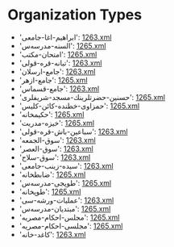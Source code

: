 # Organization Types
 * 'ابراهیم-اغا-جامعى'‎: [1263.xml](/Project-Cairo-Urban-News/CairoUrbanNews/blob/master/articles/ottoman/1263.xml)
 * 'السنه-مدرسەس'‎: [1265.xml](/Project-Cairo-Urban-News/CairoUrbanNews/blob/master/articles/ottoman/1265.xml)
 * 'امتحان-مکتب'‎: [1265.xml](/Project-Cairo-Urban-News/CairoUrbanNews/blob/master/articles/ottoman/1265.xml)
 * 'تبانه-قره-قولى'‎: [1263.xml](/Project-Cairo-Urban-News/CairoUrbanNews/blob/master/articles/ottoman/1263.xml)
 * 'جامع-ارسلان'‎: [1263.xml](/Project-Cairo-Urban-News/CairoUrbanNews/blob/master/articles/ottoman/1263.xml)
 * 'جامع-ازهر'‎: [1265.xml](/Project-Cairo-Urban-News/CairoUrbanNews/blob/master/articles/ottoman/1265.xml)
 * 'جامع-قسماس'‎: [1263.xml](/Project-Cairo-Urban-News/CairoUrbanNews/blob/master/articles/ottoman/1263.xml)
 * 'حسنين-حضرتلرينك-مسجد-شریفلری'‎: [1265.xml](/Project-Cairo-Urban-News/CairoUrbanNews/blob/master/articles/ottoman/1265.xml)
 * 'حمزاوی-خطنده-كائن-کلیس'‎: [1265.xml](/Project-Cairo-Urban-News/CairoUrbanNews/blob/master/articles/ottoman/1265.xml)
 * 'حکیمخانه'‎: [1265.xml](/Project-Cairo-Urban-News/CairoUrbanNews/blob/master/articles/ottoman/1265.xml)
 * 'خیزه-مدریت'‎: [1265.xml](/Project-Cairo-Urban-News/CairoUrbanNews/blob/master/articles/ottoman/1265.xml)
 * 'سباعين-باش-قره-قولى'‎: [1263.xml](/Project-Cairo-Urban-News/CairoUrbanNews/blob/master/articles/ottoman/1263.xml)
 * 'سوق-الجمعه'‎: [1263.xml](/Project-Cairo-Urban-News/CairoUrbanNews/blob/master/articles/ottoman/1263.xml)
 * 'سوق-العصر'‎: [1263.xml](/Project-Cairo-Urban-News/CairoUrbanNews/blob/master/articles/ottoman/1263.xml)
 * 'سوق-سلاح'‎: [1263.xml](/Project-Cairo-Urban-News/CairoUrbanNews/blob/master/articles/ottoman/1263.xml)
 * 'سیده-زینب-جامعى'‎: [1263.xml](/Project-Cairo-Urban-News/CairoUrbanNews/blob/master/articles/ottoman/1263.xml)
 * 'ضابطخانه'‎: [1265.xml](/Project-Cairo-Urban-News/CairoUrbanNews/blob/master/articles/ottoman/1265.xml)
 * 'طوپجی-مدرسەس'‎: [1265.xml](/Project-Cairo-Urban-News/CairoUrbanNews/blob/master/articles/ottoman/1265.xml)
 * 'طوپخانه'‎: [1265.xml](/Project-Cairo-Urban-News/CairoUrbanNews/blob/master/articles/ottoman/1265.xml)
 * 'عمليات-ورشه-سى'‎: [1263.xml](/Project-Cairo-Urban-News/CairoUrbanNews/blob/master/articles/ottoman/1263.xml)
 * 'مبتدیان-مدرسەس'‎: [1265.xml](/Project-Cairo-Urban-News/CairoUrbanNews/blob/master/articles/ottoman/1265.xml)
 * 'مجلس-احکام-مصريه'‎: [1265.xml](/Project-Cairo-Urban-News/CairoUrbanNews/blob/master/articles/ottoman/1265.xml)
 * 'مجلسى-احكام-مصريه'‎: [1265.xml](/Project-Cairo-Urban-News/CairoUrbanNews/blob/master/articles/ottoman/1265.xml)
 * 'کاغد-خانه'‎: [1263.xml](/Project-Cairo-Urban-News/CairoUrbanNews/blob/master/articles/ottoman/1263.xml)
